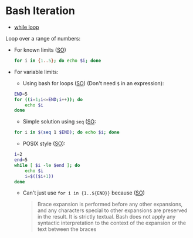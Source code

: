 # Bash Iteration

* [while loop](http://tldp.org/LDP/Bash-Beginners-Guide/html/sect_09_02.html)

Loop over a range of numbers:

* For known limits ([SO](https://stackoverflow.com/q/169511/125246))

    ```bash
    for i in {1..5}; do echo $i; done
    ```

* For variable limits:
    * Using bash for loops ([SO](https://stackoverflow.com/a/171041/125246)) (Don't need `$` in an expression):
    
    ```bash
    END=5
    for ((i=1;i<=END;i++)); do
        echo $i
    done
    ```

    * Simple solution using `seq` ([SO](https://stackoverflow.com/a/169517/125246):
    ```bash
    for i in $(seq 1 $END); do echo $i; done
    ```
    
    * POSIX style ([SO](https://stackoverflow.com/a/31365662/125246)):
    ```bash
    i=2
    end=5
    while [ $i -le $end ]; do
        echo $i
        i=$(($i+1))
    done
    ```

    * Can't just use `for i in {1..${END}}` because ([SO](https://stackoverflow.com/a/5723526/125246))
        > Brace expansion is performed before any other expansions, and any characters special to other expansions are preserved in the result. It is strictly textual. Bash does not apply any syntactic interpretation to the context of the expansion or the text between the braces